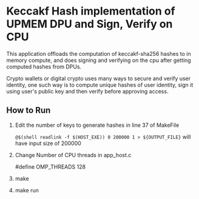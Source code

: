 Keccakf Hash implementation of UPMEM DPU and Sign, Verify on CPU
================================================================

This application offloads the computation of keccakf-sha256 hashes to in memory compute,
and does signing and verifying on the cpu after getting computed hashes from DPUs.

Crypto wallets or digital crypto uses many ways to secure and verify user identity, one
such way is to compute unique hashes of user identity, sign it using user's public key
and then verify before approving access.


How to Run
----------
1. Edit the number of keys to generate hashes in line 37 of MakeFile

   ``@$(shell readlink -f $(HOST_EXE)) 0 200000 1 > ${OUTPUT_FILE}`` will have input size of 200000

2. Change Number of CPU threads in app_host.c

    #define OMP_THREADS 128  

3. make

4. make run
